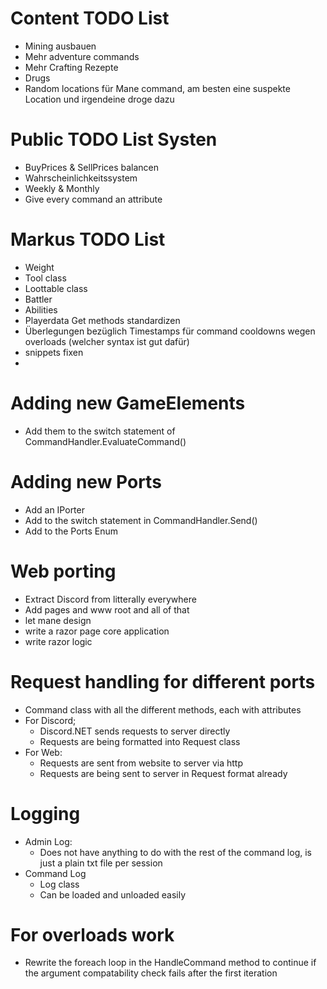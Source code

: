 # Content TODO List
- Mining ausbauen
- Mehr adventure commands
- Mehr Crafting Rezepte
- Drugs
- Random locations für Mane command, am besten eine suspekte Location und irgendeine droge dazu

# Public TODO List Systen
- BuyPrices & SellPrices balancen
- Wahrscheinlichkeitssystem
- Weekly & Monthly
- Give every command an attribute

# Markus TODO List
<!-- - Timer Attribute -->
<!-- - Command Attributes für syntax -->
- Weight
- Tool class
- Loottable class
- Battler
- Abilities
- Playerdata Get methods standardizen
- Überlegungen bezüglich Timestamps für command cooldowns wegen overloads (welcher syntax ist gut dafür)
- snippets fixen
- 

# Adding new GameElements
- Add them to the switch statement of CommandHandler.EvaluateCommand()

# Adding new Ports
- Add an IPorter
- Add to the switch statement in CommandHandler.Send()
- Add to the Ports Enum

# Web porting
- Extract Discord from litterally everywhere
- Add pages and www root and all of that
- let mane design
- write a razor page core application
- write razor logic

# Request handling for different ports
- Command class with all the different methods, each with attributes
- For Discord;
  - Discord.NET sends requests to server directly
  - Requests are being formatted into Request class
- For Web:
  - Requests are sent from website to server via http
  - Requests are being sent to server in Request format already

# Logging
- Admin Log:
  - Does not have anything to do with the rest of the command log, is just a plain txt file per session 
- Command Log
  - Log class
  - Can be loaded and unloaded easily


# For overloads work
- Rewrite the foreach loop in the HandleCommand method to continue if the argument compatability check fails after the first iteration 
